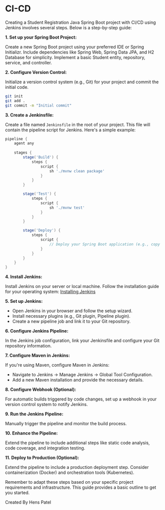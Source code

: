 # CI-CD
Creating a Student Registration Java Spring Boot project with CI/CD using Jenkins involves several steps. Below is a step-by-step guide:

**1. Set up your Spring Boot Project:**

Create a new Spring Boot project using your preferred IDE or Spring Initializr. Include dependencies like Spring Web, Spring Data JPA, and H2 Database for simplicity. Implement a basic Student entity, repository, service, and controller.

**2. Configure Version Control:**

Initialize a version control system (e.g., Git) for your project and commit the initial code.

```bash
git init
git add .
git commit -m "Initial commit"
```

**3. Create a Jenkinsfile:**

Create a file named `Jenkinsfile` in the root of your project. This file will contain the pipeline script for Jenkins. Here's a simple example:

```groovy
pipeline {
    agent any
    
    stages {
        stage('Build') {
            steps {
                script {
                    sh './mvnw clean package'
                }
            }
        }

        stage('Test') {
            steps {
                script {
                    sh './mvnw test'
                }
            }
        }

        stage('Deploy') {
            steps {
                script {
                    // Deploy your Spring Boot application (e.g., copy the JAR to a server)
                }
            }
        }
    }
}
```

**4. Install Jenkins:**

Install Jenkins on your server or local machine. Follow the installation guide for your operating system: [Installing Jenkins](https://www.jenkins.io/doc/book/installing/)

**5. Set up Jenkins:**

- Open Jenkins in your browser and follow the setup wizard.
- Install necessary plugins (e.g., Git plugin, Pipeline plugin).
- Create a new pipeline job and link it to your Git repository.

**6. Configure Jenkins Pipeline:**

In the Jenkins job configuration, link your Jenkinsfile and configure your Git repository information.

**7. Configure Maven in Jenkins:**

If you're using Maven, configure Maven in Jenkins:

- Navigate to Jenkins -> Manage Jenkins -> Global Tool Configuration.
- Add a new Maven installation and provide the necessary details.

**8. Configure Webhook (Optional):**

For automatic builds triggered by code changes, set up a webhook in your version control system to notify Jenkins.

**9. Run the Jenkins Pipeline:**

Manually trigger the pipeline and monitor the build process.

**10. Enhance the Pipeline:**

Extend the pipeline to include additional steps like static code analysis, code coverage, and integration testing.

**11. Deploy to Production (Optional):**

Extend the pipeline to include a production deployment step. Consider containerization (Docker) and orchestration tools (Kubernetes).

Remember to adapt these steps based on your specific project requirements and infrastructure. This guide provides a basic outline to get you started.

Created By Hens Patel
